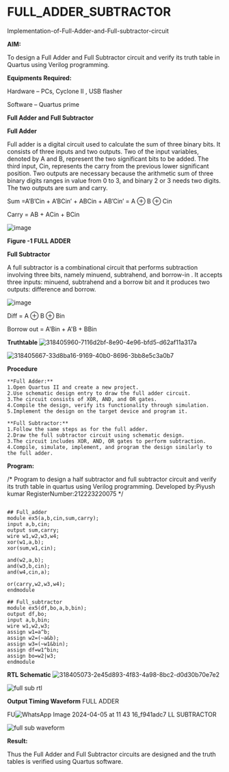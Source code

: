 # FULL_ADDER_SUBTRACTOR

Implementation-of-Full-Adder-and-Full-subtractor-circuit

**AIM:**

To design a Full Adder and Full Subtractor circuit and verify its truth table in Quartus using Verilog programming.

**Equipments Required:**

Hardware – PCs, Cyclone II , USB flasher

Software – Quartus prime

**Full Adder and Full Subtractor**

**Full Adder**

Full adder is a digital circuit used to calculate the sum of three binary bits. It consists of three inputs and two outputs. Two of the input variables, denoted by A and B, represent the two significant bits to be added. The third input, Cin, represents the carry from the previous lower significant position. Two outputs are necessary because the arithmetic sum of three binary digits ranges in value from 0 to 3, and binary 2 or 3 needs two digits. The two outputs are sum and carry.

Sum =A’B’Cin + A’BCin’ + ABCin + AB’Cin’ = A ⊕ B ⊕ Cin 

Carry = AB + ACin + BCin

![image](https://github.com/naavaneetha/FULL_ADDER_SUBTRACTOR/assets/154305477/0f30ba51-5ffb-4198-845f-18e054f675e7)

**Figure -1 FULL ADDER**

**Full Subtractor**

A full subtractor is a combinational circuit that performs subtraction involving three bits, namely minuend, subtrahend, and borrow-in . It accepts three inputs: minuend, subtrahend and a borrow bit and it produces two outputs: difference and borrow.

![image](https://github.com/naavaneetha/FULL_ADDER_SUBTRACTOR/assets/154305477/02b24f51-ab51-4304-9ad6-7b81ffc1ead5)

Diff = A ⊕ B ⊕ Bin 

Borrow out = A'Bin + A'B + BBin

**Truthtable**
![318405960-7116d2bf-8e90-4e96-bfd5-d62af11a317a](https://github.com/H515piyush/FULL_ADDER_SUBTRACTOR/assets/147472999/54e9554a-db39-46cb-815c-84c742936945)

![318405667-33d8ba16-9169-40b0-8696-3bb8e5c3a0b7](https://github.com/H515piyush/FULL_ADDER_SUBTRACTOR/assets/147472999/e5644d90-96cd-43bd-8e3c-2e46ec0ab260)

**Procedure**

```
**Full Adder:**
1.Open Quartus II and create a new project.
2.Use schematic design entry to draw the full adder circuit. 
3.The circuit consists of XOR, AND, and OR gates. 
4.Compile the design, verify its functionality through simulation. 
5.Implement the design on the target device and program it.

**Full Subtractor:** 
1.Follow the same steps as for the full adder. 
2.Draw the full subtractor circuit using schematic design. 
3.The circuit includes XOR, AND, OR gates to perform subtraction. 
4.Compile, simulate, implement, and program the design similarly to the full adder.
```


**Program:**

/* Program to design a half subtractor and full subtractor circuit and verify its truth table in quartus using Verilog programming. 
Developed by:Piyush kumar 
RegisterNumber:212223220075
*/
```

## Full_adder
module ex5(a,b,cin,sum,carry);
input a,b,cin;
output sum,carry;
wire w1,w2,w3,w4;       
xor(w1,a,b);
xor(sum,w1,cin);        

and(w2,a,b);
and(w3,b,cin);
and(w4,cin,a);

or(carry,w2,w3,w4);
endmodule 

## Full_subtractor
module ex5(df,bo,a,b,bin);
output df,bo;
input a,b,bin;
wire w1,w2,w3;
assign w1=a^b;
assign w2=(~a&b);
assign w3=(~w1&bin);
assign df=w1^bin;
assign bo=w2|w3;
endmodule

```

**RTL Schematic**
![318405073-2e45d893-4f83-4a98-8bc2-d0d30b70e7e2](https://github.com/H515piyush/FULL_ADDER_SUBTRACTOR/assets/147472999/8e962897-cc6b-4cf5-83bb-b022ab4f2950)

![full sub rtl](https://github.com/H515piyush/FULL_ADDER_SUBTRACTOR/assets/147472999/28461f45-19a2-46dd-984e-17424abe2905)

**Output Timing Waveform**
FULL ADDER


FU![WhatsApp Image 2024-04-05 at 11 43 16_f941adc7](https://github.com/H515piyush/FULL_ADDER_SUBTRACTOR/assets/147472999/9a365a36-d985-43a9-8079-4faa42373cda)
LL SUBTRACTOR

![full sub waveform](https://github.com/H515piyush/FULL_ADDER_SUBTRACTOR/assets/147472999/8bb71c44-59e2-4c7d-82ea-7a7e6c4f1601)



**Result:**

Thus the Full Adder and Full Subtractor circuits are designed and the truth tables is verified using Quartus software.



